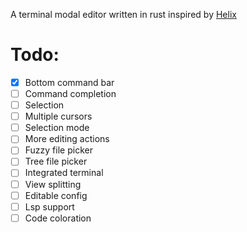 A terminal modal editor written in rust inspired by [Helix](https://github.com/helix-editor/helix)

# Todo:
- [x] Bottom command bar
- [ ] Command completion
- [ ] Selection
- [ ] Multiple cursors
- [ ] Selection mode
- [ ] More editing actions
- [ ] Fuzzy file picker
- [ ] Tree file picker
- [ ] Integrated terminal
- [ ] View splitting
- [ ] Editable config
- [ ] Lsp support
- [ ] Code coloration
